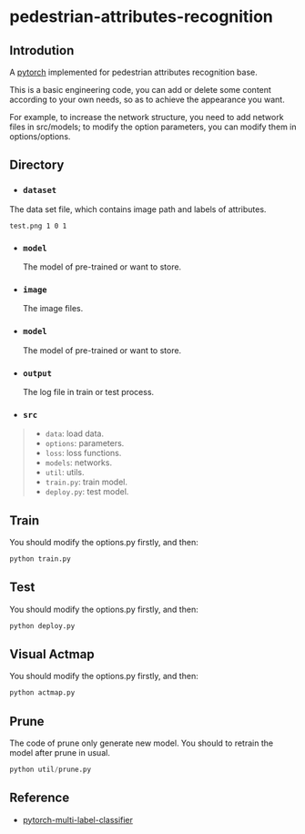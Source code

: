 # pedestrian-attributes-recognition

## Introdution

A [pytorch](https://github.com/pytorch/pytorch) implemented for pedestrian attributes recognition base. 

This is a basic engineering code, you can add or delete some content according to your own needs, so as to achieve the appearance you want.

For example, to increase the network structure, you need to add network files in src/models; to modify the option parameters, you can modify them in options/options.

## Directory

- ### ```dataset```
The data set file, which contains image path and labels of attributes.
  
  ```
  test.png 1 0 1
  ```
  
- ### ```model```
  
  The model of pre-trained or want to store.
  
- ### ```image```
  
  The image files.
  
- ### ```model```

  The model of pre-trained or want to store.


- ### ```output```

  The log file in train or test process.

- ### ```src```
>- ```data```:  load data.
>- ```options```: parameters.
>- ```loss```: loss functions.
>- ```models```: networks.
>- ```util```: utils.
>- ```train.py```: train model.
>- ```deploy.py```: test model.

## Train

You should modify the options.py firstly, and then:

```python
python train.py
```

## Test

You should modify the options.py firstly, and then:

```python
python deploy.py
```

## Visual Actmap

You should modify the options.py firstly, and then:

```python
python actmap.py
```

## Prune 

The code  of prune only generate new model. You should to retrain the model after prune in usual.

```python
python util/prune.py
```

## Reference

- [pytorch-multi-label-classifier](https://github.com/pangwong/pytorch-multi-label-classifier)

  
